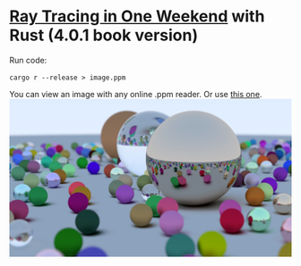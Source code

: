 # [Ray Tracing in One Weekend](https://raytracing.github.io/books/RayTracingInOneWeekend.html) with Rust (4.0.1 book version)

Run code:
```
cargo r --release > image.ppm
```

You can view an image with any online .ppm reader. Or use [this one](https://www.cs.rhodes.edu/welshc/COMP141_F16/ppmReader.html).
![](./docs/assets/rt-in-one-week-final.png)
